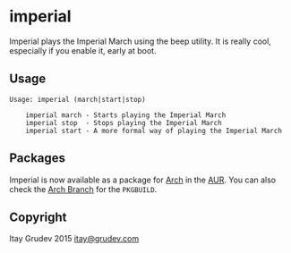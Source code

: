 imperial
========
Imperial plays the Imperial March using the beep utility. It is really cool, especially if you enable it, early at boot.

Usage
-----

```
Usage: imperial (march|start|stop)

    imperial march - Starts playing the Imperial March
    imperial stop  - Stops playing the Imperial March
    imperial start - A more formal way of playing the Imperial March
```

Packages
--------
Imperial is now available as a package for [Arch](https://www.archlinux.org/) in the [AUR](https://aur.archlinux.org/packages/imperial/). You can also check the [Arch Branch](https://github.com/itay-grudev/imperial/tree/arch) for the ```PKGBUILD```.

Copyright
---------
Itay Grudev 2015 <itay@grudev.com>
